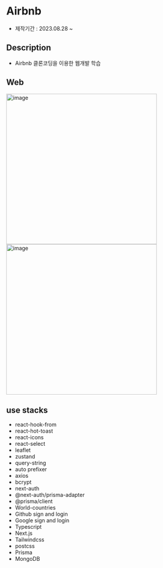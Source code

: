 # Airbnb
- 제작기간 : 2023.08.28 ~

## Description
- Airbnb 클론코딩을 이용한 웹개발 학습

## Web
<img width="400" alt="image" src="https://github.com/Jaek1783/airbnb/assets/73649967/e7a16243-a1e7-421e-99d2-e0e32d2ffb9b">
<img width="400" alt="image" src="https://github.com/Jaek1783/airbnb/assets/73649967/e2f0b94e-9644-4b93-9055-efdccacbf3b8">


## use stacks
- react-hook-from
- react-hot-toast
- react-icons
- react-select
- leaflet
- zustand
- query-string
- auto prefixer
- axios
- bcrypt
- next-auth
- @next-auth/prisma-adapter
- @prisma/client
- World-countries
- Github sign and login
- Google sign and login
- Typescript
- Next.js
- Tailwindcss
- postcss
- Prisma
- MongoDB